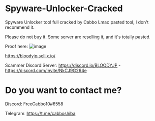# Spyware-Unlocker-Cracked
Spyware Unlocker tool full cracked by Cabbo
Lmao pasted tool, I don't recommend it.

Please do not buy it. Some server are reselling it, and it's totally pasted.

Proof here:
![image](https://user-images.githubusercontent.com/92642446/165583405-80790ab7-c1e3-455f-9d17-1952988af7dc.png)

https://bloodyjp.sellix.io/ 

Scammer Discord Server: https://discord.io/BLOODYJP - https://discord.com/invite/NkCJ9G264e

# Do you want to contact me?
Discord: FreeCabbo10#6558

Telegram: https://t.me/cabboshiba
